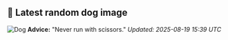 ## 🐶 Latest random dog image
![Dog](https://images.dog.ceo/breeds/deerhound-scottish/n02092002_6180.jpg)
**Advice:** "Never run with scissors."
*Updated: 2025-08-19 15:39 UTC*
